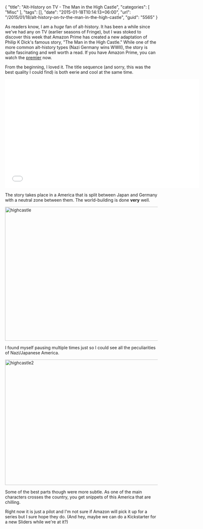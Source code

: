 {
	"title": "Alt-History on TV - The Man in the High Castle",
	"categories": [
		"Misc"
	],
	"tags": [],
	"date": "2015-01-18T10:14:13+06:00",
	"url": "/2015/01/18/alt-history-on-tv-the-man-in-the-high-castle",
	"guid": "5565"
}

As readers know, I am a <i>huge</i> fan of alt-history. It has been a while since we've had any on TV (earlier seasons of Fringe), but I was stoked to discover this week that Amazon Prime has created a new adaptation of Philip K Dick's famous story, "The Man in the High Castle." While one of the more common alt-history types (Nazi Germany wins WWII), the story is quite fascinating and well worth a read. If you have Amazon Prime, you can watch the <a href="http://www.amazon.com/2015-Amazon-Pilots-Preview/dp/B00RSGFRY8/ref=sr_1_1?ie=UTF8&qid=1421596938&sr=8-1&keywords=the+man+in+the+high+castle+pilot">premier</a> now. 

<!--more-->

From the beginning, I loved it. The title sequence (and sorry, this was the best quality I could find) is both eerie and cool at the same time. 

<iframe width="640" height="360" src="//www.youtube.com/embed/UIDKPydxAFM?rel=0" frameborder="0" allowfullscreen></iframe>

The story takes place in a America that is split between Japan and Germany with a neutral zone between them. The world-building is done <strong>very</strong> well.

<a href="http://www.raymondcamden.com/wp-content/uploads/2015/01/highcastle.png"><img src="http://static.raymondcamden.com/images/wp-content/uploads/2015/01/highcastle.png" alt="highcastle" width="750" height="442" class="alignnone size-full wp-image-5567" /></a>

I found myself pausing multiple times just so I could see all the peculiarities of Nazi/Japanese America. 

<a href="http://www.raymondcamden.com/wp-content/uploads/2015/01/highcastle2.png"><img src="http://static.raymondcamden.com/images/wp-content/uploads/2015/01/highcastle2.png" alt="highcastle2" width="750" height="414" class="alignnone size-full wp-image-5568" /></a>

Some of the best parts though were more subtle. As one of the main characters crosses the country, you get snippets of this America that are chilling. 

Right now it is just a pilot and I'm not sure if Amazon will pick it up for a series but I sure hope they do. (And hey, maybe we can do a Kickstarter for a new Sliders while we're at it?)